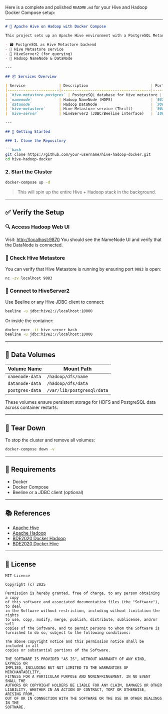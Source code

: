 Here is a complete and polished `README.md` for your Hive and Hadoop Docker Compose setup:

---

````markdown
# 🐝 Apache Hive on Hadoop with Docker Compose

This project sets up an Apache Hive environment with a PostgreSQL Metastore, running on a Hadoop HDFS cluster using Docker Compose. It includes the following components:

- 🗃️ PostgreSQL as Hive Metastore backend
- 🧠 Hive Metastore service
- 🐝 HiveServer2 (for querying)
- 🐘 Hadoop NameNode & DataNode

---

## 📦 Services Overview

| Service               | Description                            | Ports             |
|-----------------------|----------------------------------------|-------------------|
| `hive-metastore-postgres` | PostgreSQL database for Hive metastore | `5432`            |
| `namenode`            | Hadoop NameNode (HDFS)                 | `9870`, `8020`    |
| `datanode`            | Hadoop DataNode                        | `9864`            |
| `hive-metastore`      | Hive Metastore service (Thrift)        | `9083`            |
| `hive-server`         | HiveServer2 (JDBC/Beeline interface)   | `10000`           |

---

## 🚀 Getting Started

### 1. Clone the Repository

```bash
git clone https://github.com/your-username/hive-hadoop-docker.git
cd hive-hadoop-docker
````

### 2. Start the Cluster

```bash
docker-compose up -d
```

> This will spin up the entire Hive + Hadoop stack in the background.

---

## ✅ Verify the Setup

### 🔍 Access Hadoop Web UI

Visit: [http://localhost:9870](http://localhost:9870)
You should see the NameNode UI and verify that the DataNode is connected.

### 🐝 Check Hive Metastore

You can verify that Hive Metastore is running by ensuring port `9083` is open:

```bash
nc -zv localhost 9083
```

### 🧪 Connect to HiveServer2

Use Beeline or any Hive JDBC client to connect:

```bash
beeline -u jdbc:hive2://localhost:10000
```

Or inside the container:

```bash
docker exec -it hive-server bash
beeline -u jdbc:hive2://localhost:10000
```

---

## 📂 Data Volumes

| Volume Name     | Mount Path                 |
| --------------- | -------------------------- |
| `namenode-data` | `/hadoop/dfs/name`         |
| `datanode-data` | `/hadoop/dfs/data`         |
| `postgres-data` | `/var/lib/postgresql/data` |

These volumes ensure persistent storage for HDFS and PostgreSQL data across container restarts.

---

## 🧼 Tear Down

To stop the cluster and remove all volumes:

```bash
docker-compose down -v
```

---

## 🧰 Requirements

* Docker
* Docker Compose
* Beeline or a JDBC client (optional)

---

## 📚 References

* [Apache Hive](https://hive.apache.org/)
* [Apache Hadoop](https://hadoop.apache.org/)
* [BDE2020 Docker Hadoop](https://github.com/big-data-europe/docker-hadoop)
* [BDE2020 Docker Hive](https://github.com/big-data-europe/docker-hive)

---

## 📄 License

```
MIT License

Copyright (c) 2025

Permission is hereby granted, free of charge, to any person obtaining a copy
of this software and associated documentation files (the "Software"), to deal
in the Software without restriction, including without limitation the rights
to use, copy, modify, merge, publish, distribute, sublicense, and/or sell
copies of the Software, and to permit persons to whom the Software is
furnished to do so, subject to the following conditions:

The above copyright notice and this permission notice shall be included in all
copies or substantial portions of the Software.

THE SOFTWARE IS PROVIDED "AS IS", WITHOUT WARRANTY OF ANY KIND, EXPRESS OR
IMPLIED, INCLUDING BUT NOT LIMITED TO THE WARRANTIES OF MERCHANTABILITY,
FITNESS FOR A PARTICULAR PURPOSE AND NONINFRINGEMENT. IN NO EVENT SHALL THE
AUTHORS OR COPYRIGHT HOLDERS BE LIABLE FOR ANY CLAIM, DAMAGES OR OTHER
LIABILITY, WHETHER IN AN ACTION OF CONTRACT, TORT OR OTHERWISE, ARISING FROM,
OUT OF OR IN CONNECTION WITH THE SOFTWARE OR THE USE OR OTHER DEALINGS IN THE
SOFTWARE.

```
